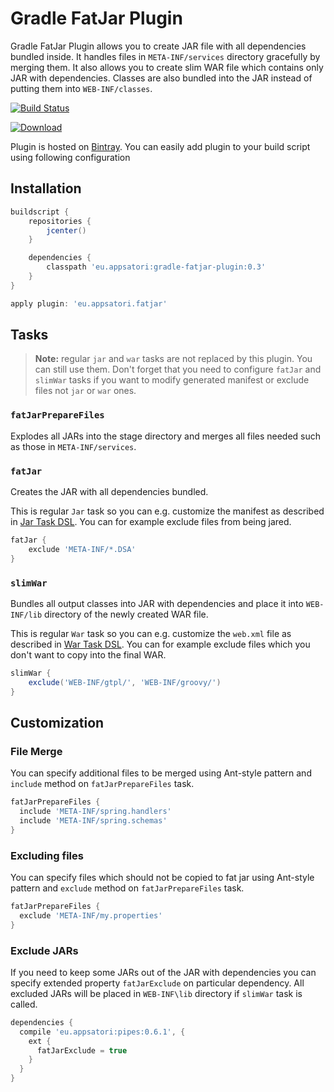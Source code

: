 # Gradle FatJar Plugin

Gradle FatJar Plugin allows you to create JAR file with all dependencies bundled inside. It handles files in `META-INF/services`
directory gracefully by merging them. It also allows you to create slim WAR file which contains only JAR with dependencies.
Classes are also bundled into the JAR instead of putting them into `WEB-INF/classes`.

[![Build Status](https://travis-ci.org/jbaruch/gradle-fatjar-plugin.svg?branch=master)](https://travis-ci.org/jbaruch/gradle-fatjar-plugin)

[ ![Download](https://api.bintray.com/packages/jbaruch/jbaruch-maven/eu.appsatori%3Agradle-fatjar-plugin/images/download.png) ](https://bintray.com/jbaruch/jbaruch-maven/eu.appsatori%3Agradle-fatjar-plugin/_latestVersion)

Plugin is hosted on [Bintray](https://bintray.com/jbaruch/jbaruch-maven/eu.appsatori%3Agradle-fatjar-plugin). You can easily add plugin to your build script using following configuration

## Installation

```groovy
buildscript {
    repositories {
        jcenter()
    }

    dependencies {
        classpath 'eu.appsatori:gradle-fatjar-plugin:0.3'
    }
}

apply plugin: 'eu.appsatori.fatjar'

```

## Tasks

  >  **Note:** regular `jar` and `war` tasks are not replaced by this plugin. You can still use them.
  >  Don't forget that you need to configure `fatJar` and `slimWar` tasks if you want to modify generated
  >  manifest or exclude files not `jar` or `war` ones.

### `fatJarPrepareFiles`

Explodes all JARs into the stage directory and merges all files needed such as those in `META-INF/services`.

### `fatJar`

Creates the JAR with all dependencies bundled.

This is regular `Jar` task so you can e.g. customize the manifest as
described in [Jar Task DSL](http://gradle.org/docs/current/dsl/org.gradle.api.tasks.bundling.Jar.html).
You can for example exclude files from being jared.

```groovy
fatJar {
    exclude 'META-INF/*.DSA'
}
```


### `slimWar`

Bundles all output classes into JAR with dependencies and place it into `WEB-INF/lib` directory of the newly created
WAR file.

This is regular `War` task so you can e.g. customize the `web.xml` file as
described in [War Task DSL](http://gradle.org/docs/current/dsl/org.gradle.api.tasks.bundling.War.html).
You can for example exclude files which you don't want to copy into the final WAR.

```groovy
slimWar {
    exclude('WEB-INF/gtpl/', 'WEB-INF/groovy/')
}
```

## Customization


### File Merge

You can specify additional files to be merged using Ant-style pattern and `include` method on `fatJarPrepareFiles` task.

```groovy
fatJarPrepareFiles {
  include 'META-INF/spring.handlers'
  include 'META-INF/spring.schemas'
}
```

### Excluding files

You can specify files which should not be copied to fat jar using Ant-style pattern and `exclude` method on `fatJarPrepareFiles` task.

```groovy
fatJarPrepareFiles {
  exclude 'META-INF/my.properties'
}
```

### Exclude JARs

If you need to keep some JARs out of the JAR with dependencies you can specify extended property `fatJarExclude` on
particular dependency. All excluded JARs will be placed in `WEB-INF\lib` directory if `slimWar` task is called.

```groovy
dependencies {
  compile 'eu.appsatori:pipes:0.6.1', {
    ext {
      fatJarExclude = true
    }
  }
}
```
